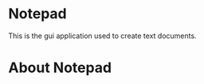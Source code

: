 # Notepad
This is the gui application used to create text documents.
<html>
<h1>About Notepad</h1>

</html>
